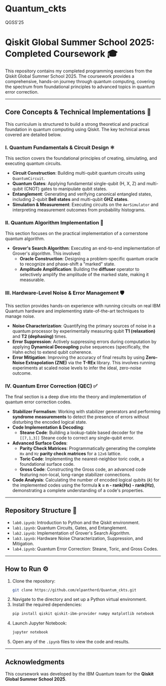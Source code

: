 # Quantum_ckts
QGSS'25
# Qiskit Global Summer School 2025: Completed Coursework 🎓

This repository contains my completed programming exercises from the Qiskit Global Summer School 2025. The coursework provides a comprehensive, hands-on journey through quantum computing, covering the spectrum from foundational principles to advanced topics in quantum error correction.

---

## Core Concepts & Technical Implementations 🚀

This curriculum is structured to build a strong theoretical and practical foundation in quantum computing using Qiskit. The key technical areas covered are detailed below.

### I. Quantum Fundamentals & Circuit Design ⚛️
This section covers the foundational principles of creating, simulating, and executing quantum circuits.
- **Circuit Construction**: Building multi-qubit quantum circuits using `QuantumCircuit`.
- **Quantum Gates**: Applying fundamental single-qubit (H, X, Z) and multi-qubit (CNOT) gates to manipulate qubit states.
- **Entanglement**: Generating and verifying canonical entangled states, including 2-qubit **Bell states** and multi-qubit **GHZ states**.
- **Simulation & Measurement**: Executing circuits on the `AerSimulator` and interpreting measurement outcomes from probability histograms.

### II. Quantum Algorithm Implementation 🔎
This section focuses on the practical implementation of a cornerstone quantum algorithm.
- **Grover's Search Algorithm**: Executing an end-to-end implementation of Grover's algorithm. This involved:
    - **Oracle Construction**: Designing a problem-specific quantum oracle to recognize and phase-shift a "marked" state.
    - **Amplitude Amplification**: Building the **diffuser** operator to selectively amplify the amplitude of the marked state, making it measurable.

### III. Hardware-Level Noise & Error Management 🛡️
This section provides hands-on experience with running circuits on real IBM Quantum hardware and implementing state-of-the-art techniques to manage noise.
- **Noise Characterization**: Quantifying the primary sources of noise in a quantum processor by experimentally measuring qubit **T1 (relaxation)** and **T2 (dephasing)** times.
- **Error Suppression**: Actively suppressing errors during computation by applying **Dynamical Decoupling** pulse sequences (specifically, the Hahn echo) to extend qubit coherence.
- **Error Mitigation**: Improving the accuracy of final results by using **Zero-Noise Extrapolation (ZNE)** via the **T-REx** library. This involves running experiments at scaled noise levels to infer the ideal, zero-noise outcome.

### IV. Quantum Error Correction (QEC) ✅
The final section is a deep dive into the theory and implementation of quantum error correction codes.
- **Stabilizer Formalism**: Working with stabilizer generators and performing **syndrome measurements** to detect the presence of errors without disturbing the encoded logical state.
- **Code Implementation & Decoding**:
    - **Steane Code**: Building a lookup-table based decoder for the `[[7,1,3]]` Steane code to correct any single-qubit error.
- **Advanced Surface Codes**:
    - **Parity Check Matrices**: Programmatically generating the complete `Hx` and `Hz` **parity check matrices** for a `12x6` lattice.
    - **Toric Code**: Implementing the nearest-neighbor toric code, a foundational surface code.
    - **Gross Code**: Constructing the Gross code, an advanced code featuring non-local, long-range stabilizer connections.
- **Code Analysis**: Calculating the number of encoded logical qubits ($k$) for the implemented codes using the formula **k = n - rank(Hx) - rank(Hz)**, demonstrating a complete understanding of a code's properties.

---

## Repository Structure 📁

- `lab0.ipynb`: Introduction to Python and the Qiskit environment.
- `lab1.ipynb`: Quantum Circuits, Gates, and Entanglement.
- `lab2.ipynb`: Implementation of Grover's Search Algorithm.
- `lab3.ipynb`: Hardware Noise Characterization, Suppression, and Mitigation.
- `lab4.ipynb`: Quantum Error Correction: Steane, Toric, and Gross Codes.

---

## How to Run ⚙️

1.  Clone the repository:
    ```bash
    git clone https://github.com/elpantherd/Quantum_ckts.git
    ```
2.  Navigate to the directory and set up a Python virtual environment.
3.  Install the required dependencies:
    ```bash
    pip install qiskit qiskit-ibm-provider numpy matplotlib notebook
    ```
4.  Launch Jupyter Notebook:
    ```bash
    jupyter notebook
    ```
5.  Open any of the `.ipynb` files to view the code and results.

---

## Acknowledgments
This coursework was developed by the IBM Quantum team for the **Qiskit Global Summer School 2025**.
